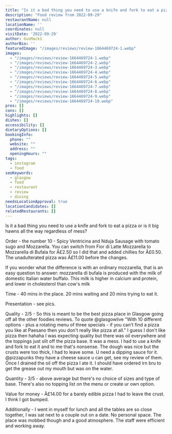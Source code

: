 ```yaml
---
title: "Is it a bad thing you need to use a knife and fork to eat a pizza or is it big hawns all the way regardless of mess?"
description: "Food review from 2022-09-29"
restaurantName: null
locationName: ''
coordinates: null
visitDate: '2022-09-29'
author: GusMack1
authorBio: ''
featuredImage: "/images/reviews/review-1664469724-1.webp"
images:
  - "/images/reviews/review-1664469724-1.webp"
  - "/images/reviews/review-1664469724-2.webp"
  - "/images/reviews/review-1664469724-3.webp"
  - "/images/reviews/review-1664469724-4.webp"
  - "/images/reviews/review-1664469724-5.webp"
  - "/images/reviews/review-1664469724-6.webp"
  - "/images/reviews/review-1664469724-7.webp"
  - "/images/reviews/review-1664469724-8.webp"
  - "/images/reviews/review-1664469724-9.webp"
  - "/images/reviews/review-1664469724-10.webp"
pros: []
cons: []
highlights: []
dishes: []
accessibility: []
dietaryOptions: []
bookingInfo:
  phone: ""
  website: ""
  address: ""
  openingHours: ""
tags:
  - instagram
  - food
seoKeywords:
  - glasgow
  - food
  - restaurant
  - review
  - dining
needsLocationApproval: true
locationCandidates: []
relatedRestaurants: []
---
```


Is it a bad thing you need to use a knife and fork to eat a pizza or is it big hawns all the way regardless of mess?

Order - the number 10 - Spicy Ventricina and Nduja Sausage with tomato sugo and Mozzarella. You can switch from Fior di Latte Mozzarella to Mozzarella di Bufala for Â£2.50 so I did that and added chillies for Â£0.50. The unadulterated pizza was Â£11.00 before the changes.

If you wonder what the difference is with an ordinary mozzarella, that is an easy question to answer: mozzarella di bufala is produced with the milk of domestic Italian water buffalo. This milk is higher in calcium and protein, and lower in cholesterol than cow's milk

Time - 40 mins in the place. 20 mins waiting and 20 mins trying to eat it.

Presentation - see pics. 

Quality - 2/5 - So this is meant to be the best pizza place in Glasgow going off all the other foodies reviews. To quote @glasgowlive "With 10 different options - plus a rotating menu of three specials - if you can't find a pizza you like at Paesano then you don't really like pizza at all." I guess I don't like pizza then hahaha I was expecting quality but there was oil everywhere and the toppings just slit off the pizza base. It was a mess. I had to use a knife and fork to eat it and to me that's nonsense. The dough was nice but the crusts were too thick, I had to leave some. U need a dipping sauce for it. @pizzapunks they have a cheese sauce u can get, see my  review of them. Once I drained the oil off the pizza I ate it. I should have ordered irn bru to get the grease out my mouth but was on the water. 

Quantity - 3/5 - above average but there's no choice of sizes and type of base. There's also no topping list on the menu or create ur own option.

Value for money - Â£14.00 for a barely edible pizza I had to leave the crust. I think I got bumped.

Additionally - I went in myself for lunch and all the tables are so close together, I was sat next to a couple out on a date. No personal space. The place was mobbed though and a good atmosphere. The staff were efficient and working away.